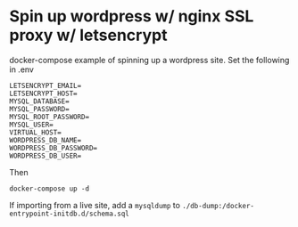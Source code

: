 # Spin up wordpress w/ nginx SSL proxy w/ letsencrypt

docker-compose example of spinning up a wordpress site. Set the following in .env

```shell
LETSENCRYPT_EMAIL=
LETSENCRYPT_HOST=
MYSQL_DATABASE=
MYSQL_PASSWORD=
MYSQL_ROOT_PASSWORD=
MYSQL_USER=
VIRTUAL_HOST=
WORDPRESS_DB_NAME=
WORDPRESS_DB_PASSWORD=
WORDPRESS_DB_USER=
```

Then

```shell
docker-compose up -d
```

If importing from a live site, add a `mysqldump` to `./db-dump:/docker-entrypoint-initdb.d/schema.sql`
